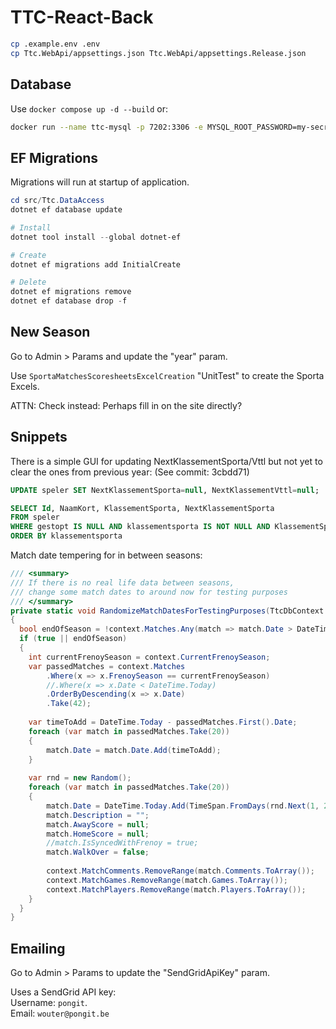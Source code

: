 # TTC-React-Back

```sh
cp .example.env .env
cp Ttc.WebApi/appsettings.json Ttc.WebApi/appsettings.Release.json
```

## Database

Use `docker compose up -d --build` or:

```sh
docker run --name ttc-mysql -p 7202:3306 -e MYSQL_ROOT_PASSWORD=my-secret-pw -d mysql:5.5.60
```


## EF Migrations

Migrations will run at startup of application.

```ps1
cd src/Ttc.DataAccess
dotnet ef database update

# Install
dotnet tool install --global dotnet-ef

# Create
dotnet ef migrations add InitialCreate

# Delete
dotnet ef migrations remove
dotnet ef database drop -f
```


## New Season

Go to Admin > Params and update the "year" param.

Use `SportaMatchesScoresheetsExcelCreation` "UnitTest" to create the Sporta Excels.

ATTN: Check instead: Perhaps fill in on the site directly?

## Snippets

There is a simple GUI for updating NextKlassementSporta/Vttl but not yet to clear the ones from previous year:
(See commit: 3cbdd71)

```sql
UPDATE speler SET NextKlassementSporta=null, NextKlassementVttl=null;

SELECT Id, NaamKort, KlassementSporta, NextKlassementSporta
FROM speler
WHERE gestopt IS NULL AND klassementsporta IS NOT NULL AND KlassementSporta<>'0'
ORDER BY klassementsporta
```

Match date tempering for in between seasons:

```c#
/// <summary>
/// If there is no real life data between seasons,
/// change some match dates to around now for testing purposes
/// </summary>
private static void RandomizeMatchDatesForTestingPurposes(TtcDbContext context)
{
  bool endOfSeason = !context.Matches.Any(match => match.Date > DateTime.Now);
  if (true || endOfSeason)
  {
    int currentFrenoySeason = context.CurrentFrenoySeason;
    var passedMatches = context.Matches
        .Where(x => x.FrenoySeason == currentFrenoySeason)
        //.Where(x => x.Date < DateTime.Today)
        .OrderByDescending(x => x.Date)
        .Take(42);
  
    var timeToAdd = DateTime.Today - passedMatches.First().Date;
    foreach (var match in passedMatches.Take(20))
    {
        match.Date = match.Date.Add(timeToAdd);
    }
  
    var rnd = new Random();
    foreach (var match in passedMatches.Take(20))
    {
        match.Date = DateTime.Today.Add(TimeSpan.FromDays(rnd.Next(1, 20))).AddHours(rnd.Next(10, 20));
        match.Description = "";
        match.AwayScore = null;
        match.HomeScore = null;
        //match.IsSyncedWithFrenoy = true;
        match.WalkOver = false;
  
        context.MatchComments.RemoveRange(match.Comments.ToArray());
        context.MatchGames.RemoveRange(match.Games.ToArray());
        context.MatchPlayers.RemoveRange(match.Players.ToArray());
    }
  }
}
```


## Emailing

Go to Admin > Params to update the "SendGridApiKey" param.

Uses a SendGrid API key:  
Username: `pongit`.  
Email: `wouter@pongit.be`  
